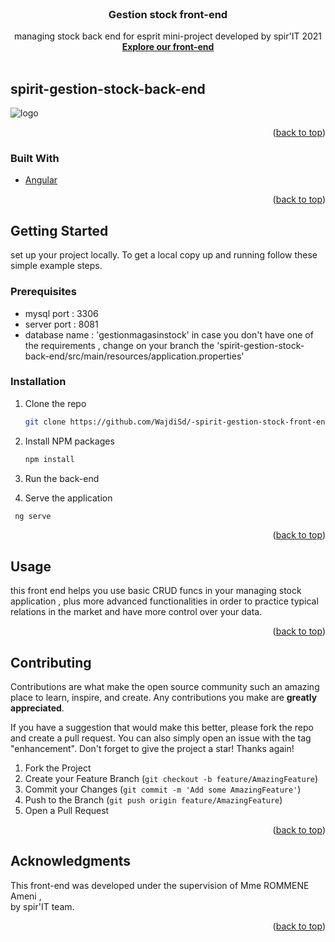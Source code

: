 <div id="top"></div>



<!-- PROJECT LOGO -->
<br />
<div align="center">
  <a href="https://github.com/WajdiSd/-spirit-gestion-stock-front-end">
    
  </a>

  <h3 align="center">Gestion stock front-end</h3>

  <p align="center">
    managing stock back end for esprit mini-project developed by spir'IT 2021 
    <br />
    <a href="https://github.com/anasbn3issa/spirit-gestion-stock-back-end"><strong>Explore our front-end</strong></a>
    <br />
    <br />
  </p>
</div>



<!-- ABOUT THE PROJECT -->
## spirit-gestion-stock-back-end

![logo](https://user-images.githubusercontent.com/47992691/144571774-6aca96ca-604a-4a5b-b89a-05a1fe618720.png)



<p align="right">(<a href="#top">back to top</a>)</p>



### Built With


* [Angular](https://angular.io/)

<p align="right">(<a href="#top">back to top</a>)</p>



<!-- GETTING STARTED -->
## Getting Started

 set up your project locally.
To get a local copy up and running follow these simple example steps.

### Prerequisites

  * mysql port : 3306
  * server port : 8081 
  * database name : 'gestionmagasinstock' 
 in case you don't have one of the requirements , change on your branch the 'spirit-gestion-stock-back-end/src/main/resources/application.properties' 

### Installation

1. Clone the repo
   ```sh
   git clone https://github.com/WajdiSd/-spirit-gestion-stock-front-end.git
   ```
2. Install NPM packages
   ```sh
   npm install
   ```
3. Run the back-end
  
4. Serve the application
  ```sh
   ng serve
   ```

<p align="right">(<a href="#top">back to top</a>)</p>



<!-- USAGE EXAMPLES -->
## Usage

this front end helps you use basic CRUD funcs in your managing stock application , plus more advanced functionalities in order to practice typical relations in the market and have more control over your data.


<p align="right">(<a href="#top">back to top</a>)</p>




<!-- CONTRIBUTING -->
## Contributing

Contributions are what make the open source community such an amazing place to learn, inspire, and create. Any contributions you make are **greatly appreciated**.

If you have a suggestion that would make this better, please fork the repo and create a pull request. You can also simply open an issue with the tag "enhancement".
Don't forget to give the project a star! Thanks again!

1. Fork the Project
2. Create your Feature Branch (`git checkout -b feature/AmazingFeature`)
3. Commit your Changes (`git commit -m 'Add some AmazingFeature'`)
4. Push to the Branch (`git push origin feature/AmazingFeature`)
5. Open a Pull Request

<p align="right">(<a href="#top">back to top</a>)</p>


<!-- ACKNOWLEDGMENTS -->
## Acknowledgments

This front-end was developed under the supervision of Mme ROMMENE Ameni , <br>
by spir'IT team.

<p align="right">(<a href="#top">back to top</a>)</p>

